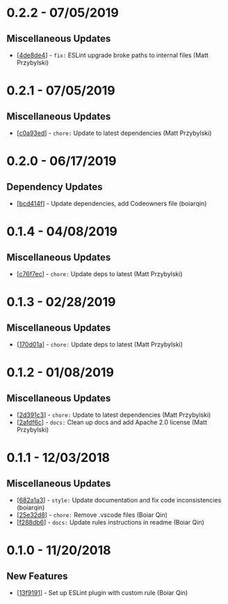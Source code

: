 # 0.2.2 - 07/05/2019

## Miscellaneous Updates
* [[4de8de4](https://github.com/spothero/eslint-plugin-spothero/commit/4de8de4)] - `fix:` ESLint upgrade broke paths to internal files (Matt Przybylski)

# 0.2.1 - 07/05/2019

## Miscellaneous Updates
* [[c0a93ed](https://github.com/spothero/eslint-plugin-spothero/commit/c0a93ed)] - `chore:` Update to latest dependencies (Matt Przybylski)

# 0.2.0 - 06/17/2019
## Dependency Updates
* [[bcd414f](https://github.com/spothero/eslint-plugin-spothero/commit/bcd414f)] - Update dependencies, add Codeowners file (boiarqin)

# 0.1.4 - 04/08/2019

## Miscellaneous Updates
* [[c76f7ec](https://github.com/spothero/eslint-plugin-spothero/commit/c76f7ec)] - `chore:` Update deps to latest (Matt Przybylski)

# 0.1.3 - 02/28/2019

## Miscellaneous Updates
* [[170d01a](https://github.com/spothero/eslint-plugin-spothero/commit/170d01a)] - `chore:` Update deps to latest (Matt Przybylski)

# 0.1.2 - 01/08/2019

## Miscellaneous Updates
* [[2d391c3](https://github.com/spothero/eslint-plugin-spothero/commit/2d391c3)] - `chore:` Update to latest dependencies (Matt Przybylski)
* [[2afdf6c](https://github.com/spothero/eslint-plugin-spothero/commit/2afdf6c)] - `docs:` Clean up docs and add Apache 2.0 license (Matt Przybylski)

# 0.1.1 - 12/03/2018

## Miscellaneous Updates
* [[682a1a3](https://github.com/spothero/eslint-plugin-spothero/commit/682a1a3)] - `style:` Update documentation and fix code inconsistencies (boiarqin)
* [[25e32d8](https://github.com/spothero/eslint-plugin-spothero/commit/25e32d8)] - `chore:` Remove .vscode files (Boiar Qin)
* [[f288db6](https://github.com/spothero/eslint-plugin-spothero/commit/f288db6)] - `docs:` Update rules instructions in readme (Boiar Qin)

# 0.1.0 - 11/20/2018
## New Features
* [[13f9191](https://github.com/spothero/eslint-plugin-spothero/commit/13f9191)] - Set up ESLint plugin with custom rule (Boiar Qin)
